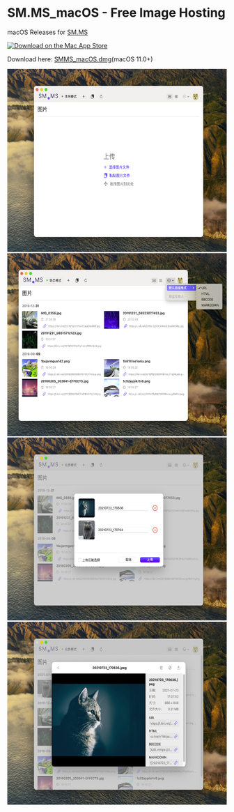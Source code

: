 # SM.MS_macOS - Free Image Hosting

macOS Releases for [SM.MS](https://sm.ms/)

[![Download on the Mac App Store](https://developer.apple.com/app-store/marketing/guidelines/images/badge-download-on-the-mac-app-store.svg)](https://apps.apple.com/us/app/sm-ms/id1268411917)

Download here: [SMMS_macOS.dmg](https://github.com/sb-sb/smms-macos/releases/download/2.2/SMMS_macOS_v2.2.0.dmg)(macOS 11.0+)


<img src="https://github.com/sb-sb/smms-macos/blob/master/Images/Image_0.png" width="590.1" height="420">
<img src="https://github.com/sb-sb/smms-macos/blob/master/Images/Image_1.png" width="590.1" height="420">
<img src="https://github.com/sb-sb/smms-macos/blob/master/Images/Image_4.png" width="590.1" height="420">
<img src="https://github.com/sb-sb/smms-macos/blob/master/Images/Image_3.png" width="590.1" height="420">